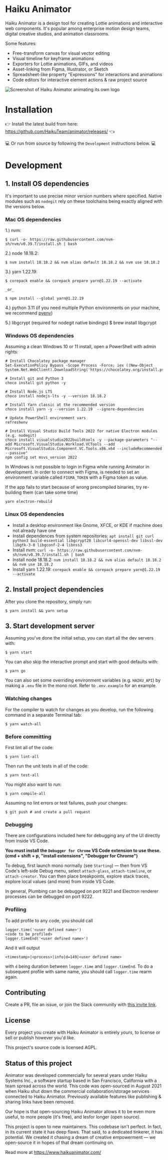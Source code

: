 # Haiku Animator

Haiku Animator is a design tool for creating Lottie animations and interactive web components. It's popular among enterprise motion design teams, digital creative studios, and animation classrooms.

Some features:

 - Free-transform canvas for visual vector editing
 - Visual timeline for keyframe animations
 - Exporters for Lottie animations, GIFs, and videos 
 - Asset-linking from Figma, Illustrator, or Sketch
 - Spreadsheet-like property "Expressions" for interactions and animations
 - Code editors for interactive element actions & raw project source

<img alt="Screenshot of Haiku Animator animating its own logo" src="haiku-animator-screenshot.png" />


# Installation

👉 Install the latest build from here:  https://github.com/HaikuTeam/animator/releases/ 👈
 
💻 Or run from source by following the `Development` instructions below. 💻


# Development

## 1. Install OS dependencies

It's important to use precise minor version numbers where specified.  Native modules such as `nodegit` rely on these toolchains being exactly aligned with the versions below.

### Mac OS dependencies
1.) nvm:

    $ curl -o- https://raw.githubusercontent.com/nvm-sh/nvm/v0.39.7/install.sh | bash

2.) node 18.18.2:

    $ nvm install 18.18.2 && nvm alias default 18.18.2 && nvm use 18.18.2

3.) yarn 1.22.19:

    $ corepack enable && corepack prepare yarn@1.22.19 --activate

    _or_

    $ npm install --global yarn@1.22.19

4.) python 3.11 (if you need multiple Python environments on your machine, we recommend [pyenv](https://github.com/pyenv/pyenv))

5.) libgcrypt (required for nodegit native bindings)
    $ brew install libgcrypt

### Windows OS dependencies

Assuming a clean Windows 10 or 11 install, open a PowerShell with admin rights:

```
# Install Chocolatey package manager
Set-ExecutionPolicy Bypass -Scope Process -Force; iex ((New-Object System.Net.WebClient).DownloadString('https://chocolatey.org/install.ps1'))

# Install git and Python 3
choco install git python -y

# Install Node.js LTS
choco install nodejs-lts -y --version 18.18.2

# Install Yarn classic at the recommended version
choco install yarn -y --version 1.22.19  --ignore-dependencies

# Update PowerShell environment vars
refreshenv

# Install Visual Studio Build Tools 2022 for native Electron modules (e.g. nodegit)
choco install visualstudio2022buildtools -y --package-parameters "--add Microsoft.VisualStudio.Workload.VCTools --add Microsoft.VisualStudio.Component.VC.Tools.x86.x64 --includeRecommended --passive"
npm config set msvs_version 2022
```

In Windows is not possible to login in Figma while running Animator in development. In order to connect with Figma, is needed to set an environment variable called `FIGMA_TOKEN` with a Figma token as value.

If the app fails to start because of wrong precompiled binaries, try re-building them (can take some time)

```
yarn electron-rebuild
```


### Linux OS dependencies

* Install a desktop environment like Gnome, XFCE, or KDE if machine does not already have one
* Install dependences from system repositories: `apt install git curl python3 build-essential libgcrypt20 libcurl4-openssl-dev libssl-dev libgtk-3-0 libgconf-2-4 libnss3`
* Install nvm: `curl -o- https://raw.githubusercontent.com/nvm-sh/nvm/v0.39.7/install.sh | bash`
* Install node 18.18.2: `nvm install 18.18.2 && nvm alias default 18.18.2 && nvm use 18.18.2`
* Install yarn 1.22.19: `corepack enable && corepack prepare yarn@1.22.19 --activate`


## 2. Install project dependencies

After you clone the repository, simply run:

    $ yarn install && yarn setup


## 3. Start development server

Assuming you've done the initial setup, you can start all the dev servers with:

    $ yarn start

You can also skip the interactive prompt and start with good defaults with:

    $ yarn go

You can also set some overriding environment variables (e.g. `HAIKU_API`) by making a `.env` file in the mono root. Refer to `.env.example` for an example.

### Watching changes

For the compiler to watch for changes as you develop, run the following command in a separate Terminal tab:

    $ yarn watch-all

### Before committing

First lint all of the code:

    $ yarn lint-all

Then run the unit tests in all of the code:

    $ yarn test-all

You might also want to run:

    $ yarn compile-all

Assuming no lint errors or test failures, push your changes:

    $ git push # and create a pull request

### Debugging

There are configurations included here for debugging any of the UI directly from inside VS Code.

**You must install the `Debugger for Chrome` VS Code extension to use these.  (cmd + shift + p, "install extensions", "Debugger for Chrome")**

To debug, first launch mono normally (see `Starting`) — then from VS Code's left-side Debug menu, select `attach-glass`, `attach-timeline`, or `attach-creator`.  You can then place breakpoints, explore stack traces, explore local values (and more) from inside VS Code.

In general, Plumbing can be debugged on port 9221 and Electron renderer processes can be debugged on port 9222.

### Profiling

To add profile to any code, you should call 

```
logger.time('<user defined name>')
<code to be profiled>
logger.timeEnd('<user defined name>')
```

And it will output
```
<timestamp>|<process>|info|d=149|<user defined name>
```
with `d` being duration between `logger.time` and `logger.timeEnd`. To do a subsequent profile with same name, you should call `logger.time` rearm again.

## Contributing

Create a PR, file an issue, or join the Slack community with [this invite link](https://join.slack.com/t/haiku-community/shared_invite/zt-4u3snz0w-vcL8qttFFHvlrZNl8NSmPg).


## License

Every project you create with Haiku Animator is entirely *yours,* to license or sell or publish however you'd like.

This project's source code is licensed AGPL.


## Status of this project

Animator was developed commercially for several years under Haiku Systems Inc., a software startup based in San Francisco, California with a team spread across the world.  This code was open-sourced in August 2021 when Haiku shut down the commercial collaboration/storage services connected to Haiku Animator.  Previously available features like publishing & sharing links have been removed.

Our hope is that open-sourcing Haiku Animator allows it to be even more useful, to more people (it's free), and lesfor longer (open source).

This project is open to new maintainers.  This codebase isn't perfect.  In fact, in its current state it has deep flaws.  That said, to a dedicated tinkerer, it has potential.  We created it chasing a dream of creative empowerment — we open-source it in hopes of that dream continuing on.

Read more at https://www.haikuanimator.com/
